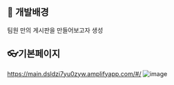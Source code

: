 ## 📖 개발배경

팀원 만의 게시판을 만들어보고자 생성

## 👓기본페이지

https://main.dsldzi7yu0zyw.amplifyapp.com/#/
![image](https://user-images.githubusercontent.com/54137044/113004448-93816580-91ae-11eb-9ad2-e335b017c28e.png)

